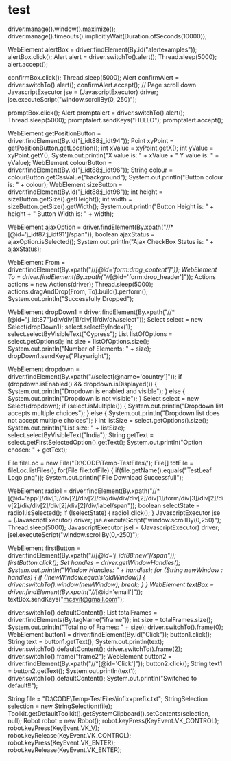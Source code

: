 # test
driver.manage().window().maximize();
driver.manage().timeouts().implicitlyWait(Duration.ofSeconds(10000));

WebElement alertBox = driver.findElement(By.id("alertexamples"));
alertBox.click();
Alert alert = driver.switchTo().alert();
Thread.sleep(5000);
alert.accept();

confirmBox.click();
Thread.sleep(5000);
Alert confirmAlert = driver.switchTo().alert();
confirmAlert.accept();
// Page scroll down
JavascriptExecutor jse = (JavascriptExecutor) driver;
jse.executeScript("window.scrollBy(0, 250)");

promptBox.click();
Alert promptalert = driver.switchTo().alert();
Thread.sleep(5000);
promptalert.sendKeys("HELLO");
promptalert.accept();

WebElement getPositionButton = driver.findElement(By.id("j_idt88:j_idt94"));
Point xyPoint = getPositionButton.getLocation();
int xValue = xyPoint.getX();
int yValue = xyPoint.getY();
System.out.println("X value is: " + xValue + " Y value is: " + yValue);
WebElement colourButton = driver.findElement(By.id("j_idt88:j_idt96"));
String colour = colourButton.getCssValue("background");
System.out.println("Button colour is: " + colour);
WebElement sizeButton = driver.findElement(By.id("j_idt88:j_idt98"));
int height = sizeButton.getSize().getHeight();
int width = sizeButton.getSize().getWidth();
System.out.println("Button Height is: " + height + " Button Width is: " + width);


WebElement ajaxOption = driver.findElement(By.xpath("//*[@id='j_idt87:j_idt91']/span"));
boolean ajaxStatus = ajaxOption.isSelected();
System.out.println("Ajax CheckBox Status is: " + ajaxStatus);

WebElement From = driver.findElement(By.xpath("//*[@id='form:drag_content']"));
WebElement To = driver.findElement(By.xpath("//*[@id='form:drop_header']"));
Actions actions = new Actions(driver);
Thread.sleep(5000);
actions.dragAndDrop(From, To).build().perform();
System.out.println("Successfully Dropped");

WebElement dropDown1 = driver.findElement(By.xpath("//*[@id=\"j_idt87\"]/div/div[1]/div[1]/div/div/select"));
Select select = new Select(dropDown1);
select.selectByIndex(1);
select.selectByVisibleText("Cypress");
List<WebElement> listOfOptions = select.getOptions();
int size = listOfOptions.size();
System.out.println("Number of Elements: " + size);
dropDown1.sendKeys("Playwright");

WebElement dropdown = driver.findElement(By.xpath("//select[@name='country']"));
if (dropdown.isEnabled() && dropdown.isDisplayed()) {
System.out.println("Dropdown is enabled and visible");
} else {
System.out.println("Dropdown is not visible");
}
Select select = new Select(dropdown);
if (select.isMultiple()) {
System.out.println("Dropdown list accepts multiple choices");
} else {
System.out.println("Dropdown list does not accept multiple choices");
}
int listSize = select.getOptions().size();
System.out.println("List size: " + listSize);
select.selectByVisibleText("India");
String getText = select.getFirstSelectedOption().getText();
System.out.println("Option chosen: " + getText);

File fileLoc = new File("D:\\CODE\\Temp-TestFiles\\");
File[] totFile = fileLoc.listFiles();
for(File file:totFile) {
if(file.getName().equals("TestLeaf Logo.png"));
System.out.println("File Download Successfull");

WebElement radio1 = driver.findElement(By.xpath("//*[@id='app']/div[1]/div[2]/div[2]/div/div/div/div[2]/div[1]/form/div[3]/div[2]/div[2]/div/div[2]/div[2]/div[2]/div/label/span"));
boolean selectState = radio1.isSelected();
if (!selectState) {
radio1.click();
}
JavascriptExecutor jse = (JavascriptExecutor) driver;
jse.executeScript("window.scrollBy(0,250)");
Thread.sleep(5000);
JavascriptExecutor jsel = (JavascriptExecutor) driver;
jsel.executeScript("window.scrollBy(0,-250)");

WebElement firstButton = driver.findElement(By.xpath("//*[@id='j_idt88:new']/span"));
firstButton.click();
Set<String> handles = driver.getWindowHandles();
System.out.println("Window Handles: " + handles);
for (String newWindow : handles) {
if (!newWindow.equals(oldWindow)) {
driver.switchTo().window(newWindow);
break;
}
}
WebElement textBox = driver.findElement(By.xpath("//*[@id='email']"));
textBox.sendKeys("mcavit@gmail.com");

driver.switchTo().defaultContent();
List<WebElement> totalFrames = driver.findElements(By.tagName("iframe"));
int size = totalFrames.size();
System.out.println("Total no of Frames: " + size);
driver.switchTo().frame(0);
WebElement button1 = driver.findElement(By.id("Click"));
button1.click();
String text = button1.getText();
System.out.println(text);
driver.switchTo().defaultContent();
driver.switchTo().frame(2);
driver.switchTo().frame("frame2");
WebElement button2 = driver.findElement(By.xpath("//*[@id='Click']"));
button2.click();
String text1 = button2.getText();
System.out.println(text1);
driver.switchTo().defaultContent();
System.out.println("Switched to default!!");

String file = "D:\\CODE\\Temp-TestFiles\\infix+prefix.txt";
StringSelection selection = new StringSelection(file);
Toolkit.getDefaultToolkit().getSystemClipboard().setContents(selection, null);
Robot robot = new Robot();
robot.keyPress(KeyEvent.VK_CONTROL);
robot.keyPress(KeyEvent.VK_V);
robot.keyRelease(KeyEvent.VK_CONTROL);
robot.keyPress(KeyEvent.VK_ENTER);
robot.keyRelease(KeyEvent.VK_ENTER);
